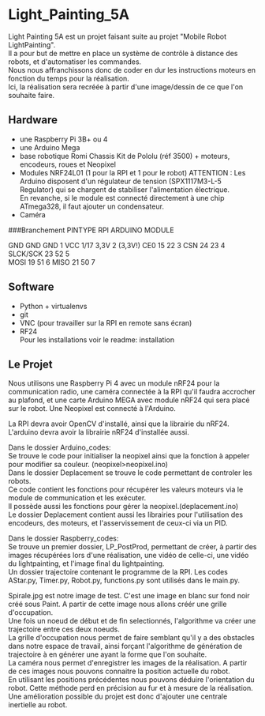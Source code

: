 # Light_Painting_5A

Light Painting 5A est un projet faisant suite au projet "Mobile Robot LightPainting". \
Il a pour but de mettre en place un système de contrôle à distance des robots, et d'automatiser les commandes. \
Nous nous affranchissons donc de coder en dur les instructions moteurs en fonction du temps pour la réalisation. \
Ici, la réalisation sera recréée à partir d'une image/dessin de ce que l'on souhaite faire. 

## Hardware

- une Raspberry Pi 3B+ ou 4 
- une Arduino Mega 
- base robotique Romi Chassis Kit de Pololu (réf 3500) + moteurs, encodeurs, roues et Neopixel
- Modules NRF24L01 (1 pour la RPI et 1 pour le robot) 
ATTENTION : Les Arduino disposent d'un régulateur de tension (SPX1117M3-L-5 Regulator) qui se chargent de stabiliser l'alimentation électrique. \
En revanche, si le module est connecté directement à une chip ATmega328, il faut ajouter un condensateur.
- Caméra 

###Branchement
PINTYPE		RPI		ARDUINO		MODULE

GND		    GND		GND		    1
VCC		    1/17	3,3V     2 (3,3V!)
CE0	     15		 22	     	3
CSN	 	   24		 23		     4
SLCK/SCK	23	  52     		5	
MOSI		   19		 51	     	6
MISO		   21		 50     		7

## Software
 
- Python + virtualenvs
- git
- VNC (pour travailler sur la RPI en remote sans écran)
- RF24 \
Pour les installations voir le readme: installation

## Le Projet 

Nous utilisons une Raspberry Pi 4 avec un module nRF24 pour la communication radio, une caméra connectée à la RPI qu'il faudra accrocher au plafond, et une carte Arduino
MEGA avec module nRF24 qui sera placé sur le robot. Une Neopixel est connecté à l'Arduino. 

La RPI devra avoir OpenCV d'installé, ainsi que la librairie du nRF24. \
L'arduino devra avoir la librairie nRF24 d'installée aussi. 

Dans le dossier Arduino_codes: \
Se trouve le code pour initialiser la neopixel ainsi que la fonction à appeler pour modifier sa couleur. (neopixel>neopixel.ino) \
Dans le dossier Deplacement se trouve le code permettant de controler les robots. \
Ce code contient les fonctions pour récupérer les valeurs moteurs via le module de communication et les exécuter. \
Il possède aussi les fonctions pour gérer la neopixel.(deplacement.ino) \
Le dossier Deplacement contient aussi les librairies pour l'utilisation des encodeurs, des moteurs, et l'asservissement de ceux-ci via un PID. 

Dans le dossier Raspberry_codes: \
Se trouve un premier dossier, LP_PostProd, permettant de créer, à partir des images récupérées lors d'une réalisation, une vidéo de celle-ci, une vidéo du lightpainting, 
et l'image final du lightpainting. \
Un dossier trajectoire contenant le programme de la RPI. Les codes AStar.py, Timer.py, Robot.py, functions.py sont utilisés dans le main.py. 

Spirale.jpg est notre image de test. C'est une image en blanc sur fond noir créé sous Paint. A partir de cette image nous allons créér une grille d'occupation. \
Une fois un noeud de début et de fin selectionnés, l'algorithme va créer une trajectoire entre ces deux noeuds. \
La grille d'occupation nous permet de faire semblant qu'il y a des obstacles dans notre espace de travail, ainsi forçant l'algorithme de génération de trajectoire à en générer une ayant la forme que l'on souhaite. \
La caméra nous permet d'enregistrer les images de la réalisation. A partir de ces images nous pouvons connaitre la position actuelle du robot. \
En utilisant les positions précédentes nous pouvons déduire l'orientation du robot. Cette méthode perd en précision au fur et à mesure de la réalisation. \
Une amélioration possible du projet est donc d'ajouter une centrale inertielle au robot. 

